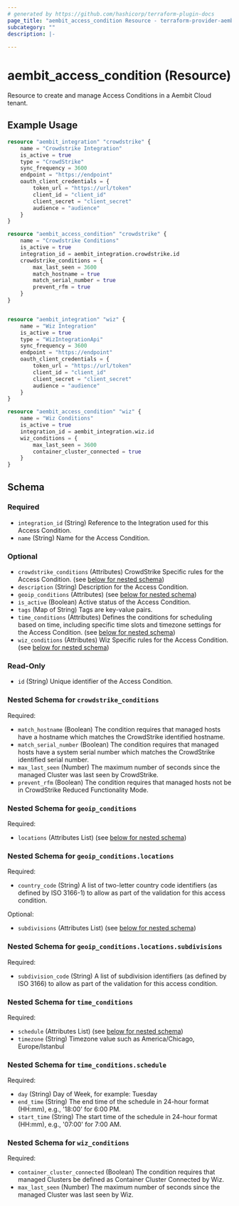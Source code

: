 ```yaml
---
# generated by https://github.com/hashicorp/terraform-plugin-docs
page_title: "aembit_access_condition Resource - terraform-provider-aembit"
subcategory: ""
description: |-
  
---
```


# aembit_access_condition (Resource)

Resource to create and manage Access Conditions in a Aembit Cloud tenant.

## Example Usage
```terraform
resource "aembit_integration" "crowdstrike" {
	name = "Crowdstrike Integration"
	is_active = true
	type = "CrowdStrike"
	sync_frequency = 3600
	endpoint = "https://endpoint"
	oauth_client_credentials = {
		token_url = "https://url/token"
		client_id = "client_id"
		client_secret = "client_secret"
		audience = "audience"
	}
}

resource "aembit_access_condition" "crowdstrike" {
	name = "Crowdstrike Conditions"
	is_active = true
	integration_id = aembit_integration.crowdstrike.id
	crowdstrike_conditions = {
		max_last_seen = 3600
		match_hostname = true
		match_serial_number = true
		prevent_rfm = true
	}
}


resource "aembit_integration" "wiz" {
	name = "Wiz Integration"
	is_active = true
	type = "WizIntegrationApi"
	sync_frequency = 3600
	endpoint = "https://endpoint"
	oauth_client_credentials = {
		token_url = "https://url/token"
		client_id = "client_id"
		client_secret = "client_secret"
		audience = "audience"
	}
}

resource "aembit_access_condition" "wiz" {
	name = "Wiz Conditions"
	is_active = true
	integration_id = aembit_integration.wiz.id
	wiz_conditions = {
		max_last_seen = 3600
		container_cluster_connected = true
	}
}
```

<!-- schema generated by tfplugindocs -->
## Schema

### Required

- `integration_id` (String) Reference to the Integration used for this Access Condition.
- `name` (String) Name for the Access Condition.

### Optional

- `crowdstrike_conditions` (Attributes) CrowdStrike Specific rules for the Access Condition. (see [below for nested schema](#nestedatt--crowdstrike_conditions))
- `description` (String) Description for the Access Condition.
- `geoip_conditions` (Attributes) (see [below for nested schema](#nestedatt--geoip_conditions))
- `is_active` (Boolean) Active status of the Access Condition.
- `tags` (Map of String) Tags are key-value pairs.
- `time_conditions` (Attributes) Defines the conditions for scheduling based on time, including specific time slots and timezone settings for the Access Condition. (see [below for nested schema](#nestedatt--time_conditions))
- `wiz_conditions` (Attributes) Wiz Specific rules for the Access Condition. (see [below for nested schema](#nestedatt--wiz_conditions))

### Read-Only

- `id` (String) Unique identifier of the Access Condition.

<a id="nestedatt--crowdstrike_conditions"></a>
### Nested Schema for `crowdstrike_conditions`

Required:

- `match_hostname` (Boolean) The condition requires that managed hosts have a hostname which matches the CrowdStrike identified hostname.
- `match_serial_number` (Boolean) The condition requires that managed hosts have a system serial number which matches the CrowdStrike identified serial number.
- `max_last_seen` (Number) The maximum number of seconds since the managed Cluster was last seen by CrowdStrike.
- `prevent_rfm` (Boolean) The condition requires that managed hosts not be in CrowdStrike Reduced Functionality Mode.


<a id="nestedatt--geoip_conditions"></a>
### Nested Schema for `geoip_conditions`

Required:

- `locations` (Attributes List) (see [below for nested schema](#nestedatt--geoip_conditions--locations))

<a id="nestedatt--geoip_conditions--locations"></a>
### Nested Schema for `geoip_conditions.locations`

Required:

- `country_code` (String) A list of two-letter country code identifiers (as defined by ISO 3166-1) to allow as part of the validation for this access condition.

Optional:

- `subdivisions` (Attributes List) (see [below for nested schema](#nestedatt--geoip_conditions--locations--subdivisions))

<a id="nestedatt--geoip_conditions--locations--subdivisions"></a>
### Nested Schema for `geoip_conditions.locations.subdivisions`

Required:

- `subdivision_code` (String) A list of subdivision identifiers (as defined by ISO 3166) to allow as part of the validation for this access condition.




<a id="nestedatt--time_conditions"></a>
### Nested Schema for `time_conditions`

Required:

- `schedule` (Attributes List) (see [below for nested schema](#nestedatt--time_conditions--schedule))
- `timezone` (String) Timezone value such as America/Chicago, Europe/Istanbul

<a id="nestedatt--time_conditions--schedule"></a>
### Nested Schema for `time_conditions.schedule`

Required:

- `day` (String) Day of Week, for example: Tuesday
- `end_time` (String) The end time of the schedule in 24-hour format (HH:mm), e.g., '18:00' for 6:00 PM.
- `start_time` (String) The start time of the schedule in 24-hour format (HH:mm), e.g., '07:00' for 7:00 AM.



<a id="nestedatt--wiz_conditions"></a>
### Nested Schema for `wiz_conditions`

Required:

- `container_cluster_connected` (Boolean) The condition requires that managed Clusters be defined as Container Cluster Connected by Wiz.
- `max_last_seen` (Number) The maximum number of seconds since the managed Cluster was last seen by Wiz.


